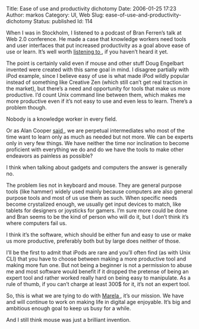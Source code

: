 Title: Ease of use and productivity dichotomy
Date: 2006-01-25 17:23
Author: markos
Category: UI, Web
Slug: ease-of-use-and-productivity-dichotomy
Status: published
Id: 114

<html>
 <body>
  <div>
   <p>
    When I was in Stockholm, I listened to a podcast of Bran Ferren’s talk at Web 2.0 conference. He made a case that knowledge workers need tools and user interfaces that put increased productivity as a goal above ease of use or learn. It’s well worth
    <a href="http://www.itconversations.com/shows/detail852.html">
     listening to
    </a>
    , if you haven’t heard it yet.
   </p>
   <p>
    The point is certainly valid even if mouse and other stuff Doug Engelbart invented were created with this same goal in mind. I disagree partially with iPod example, since I believe easy of use is what made iPod wildly popular instead of something like Creative Zen (which still can’t get real traction in the market), but there’s a need and opportunity for tools that make us more productive. I’d count Unix command line between them, which makes me more productive even if it’s not easy to use and even less to learn. There’s a problem though.
   </p>
   <p>
    Nobody is a knowledge worker in every field.
   </p>
   <p>
    Or as Alan Cooper
    <a href="http://www.amazon.com/gp/product/0672316498/ref=ase_codinghorror-20/102-1133436-5350547?s=books&amp;v=glance&amp;n=283155&amp;tagActionCode=codinghorror-20">
     said
    </a>
    , we are perpetual intermediates who most of the time want to learn only as much as needed but not more. We can be experts only in very few things. We have neither the time nor inclination to become proficient with everything we do and do we have the tools to make other endeavors as painless as possible?
   </p>
   <p>
    I think when talking about gadgets and computers the answer is generally no.
   </p>
   <p>
    The problem lies not in keyboard and mouse. They are general purpose tools (like hammer) widely used mainly because computers are also general purpose tools and most of us use them as such. When specific needs become crystalized enough, we usually get input devices to match, like tablets for designers or joysticks for gamers. I’m sure more could be done and Bran seems to be the kind of person who will do it, but I don’t think it’s where computers fail us.
   </p>
   <p>
    I think it’s the software, which should be either fun and easy to use or make us more productive, preferably both but by large does neither of those.
   </p>
   <p>
    I’ll be the first to admit that iPods are rare and you’ll often find (as with Unix CLI) that you have to choose between making a more productive tool and making more fun one. But not being a beginner is not a permission to abuse me and most software would benefit if it dropped the pretense of being an expert tool and rather worked really hard on being easy to manipulate. As a rule of thumb, if you can’t charge at least 300$ for it, it’s not an expert tool.
   </p>
   <p>
    So, this is what we are tying to do with
    <a href="http://www.marela.si">
     Marela
    </a>
    ,  it’s our mission. We have and will continue to work on making life in digital age enjoyable. It’s big and ambitious enough goal to keep us busy for a while.
   </p>
   <p>
    And I still think mouse was just a brilliant invention.
   </p>
  </div>
 </body>
</html>
